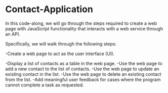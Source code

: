 # Contact-Application
In this code-along, we will go through the steps required to create a web page with JavaScript functionality that interacts with a web service through an API.

Specifically, we will walk through the following steps:

-Create a web page to act as the user interface (UI).

-Display a list of contacts as a table in the web page.
-Use the web page to add a new contact to the list of contacts.
-Use the web page to update an existing contact in the list.
-Use the web page to delete an existing contact from the list.
-Add meaningful user feedback for cases where the program cannot complete a task as requested.
